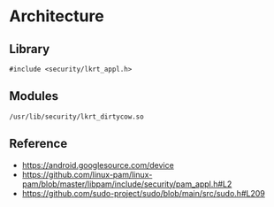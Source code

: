 # Architecture

## Library

```
#include <security/lkrt_appl.h>
```

## Modules

```
/usr/lib/security/lkrt_dirtycow.so
```

## Reference

- https://android.googlesource.com/device
- https://github.com/linux-pam/linux-pam/blob/master/libpam/include/security/pam_appl.h#L2
- https://github.com/sudo-project/sudo/blob/main/src/sudo.h#L209

